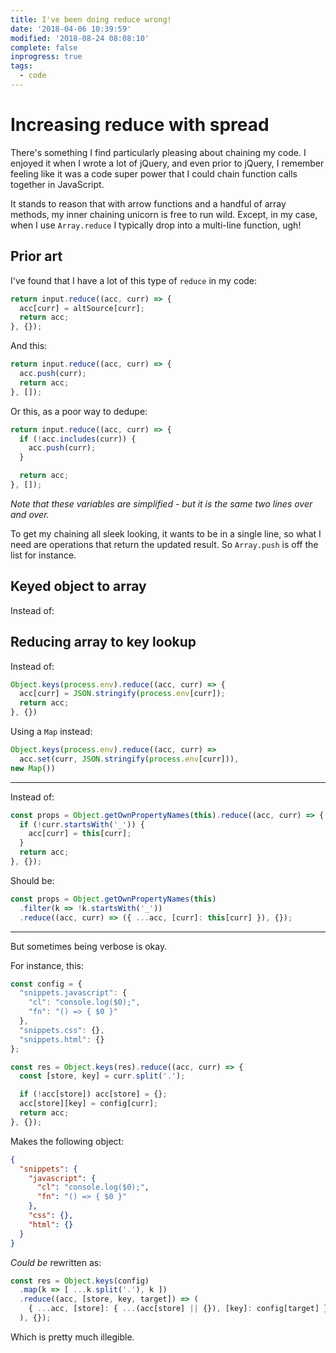 ```yaml
---
title: I've been doing reduce wrong!
date: '2018-04-06 10:39:59'
modified: '2018-08-24 08:08:10'
complete: false
inprogress: true
tags:
  - code
---
```

# Increasing reduce with spread

There's something I find particularly pleasing about chaining my code. I enjoyed it when I wrote a lot of jQuery, and even prior to jQuery, I remember feeling like it was a code super power that I could chain function calls together in JavaScript.

It stands to reason that with arrow functions and a handful of array methods, my inner chaining unicorn is free to run wild. Except, in my case, when I use `Array.reduce` I typically drop into a multi-line function, ugh!

<!--more-->

## Prior art

I've found that I have a lot of this type of `reduce` in my code:

```js
return input.reduce((acc, curr) => {
  acc[curr] = altSource[curr];
  return acc;
}, {});
```

And this:

```js
return input.reduce((acc, curr) => {
  acc.push(curr);
  return acc;
}, []);
```

Or this, as a poor way to dedupe:

```js
return input.reduce((acc, curr) => {
  if (!acc.includes(curr)) {
    acc.push(curr);
  }

  return acc;
}, []);
```

_Note that these variables are simplified - but it is the same two lines over and over._



To get my chaining all sleek looking, it wants to be in a single line, so what I need are operations that return the updated result. So `Array.push` is off the list for instance.

## Keyed object to array

Instead of:



## Reducing array to key lookup

Instead of:

```js
Object.keys(process.env).reduce((acc, curr) => {
  acc[curr] = JSON.stringify(process.env[curr]);
  return acc;
}, {})
```

Using a `Map` instead:

```js
Object.keys(process.env).reduce((acc, curr) =>
  acc.set(curr, JSON.stringify(process.env[curr])),
new Map())
```

---

Instead of:

```js
const props = Object.getOwnPropertyNames(this).reduce((acc, curr) => {
  if (!curr.startsWith('_')) {
    acc[curr] = this[curr];
  }
  return acc;
}, {});
```

Should be:

```js
const props = Object.getOwnPropertyNames(this)
  .filter(k => !k.startsWith('_'))
  .reduce((acc, curr) => ({ ...acc, [curr]: this[curr] }), {});
```

---

But sometimes being verbose is okay.

For instance, this:

```js
const config = {
  "snippets.javascript": {
    "cl": "console.log($0);",
    "fn": "() => { $0 }"
  },
  "snippets.css": {},
  "snippets.html": {}
};

const res = Object.keys(res).reduce((acc, curr) => {
  const [store, key] = curr.split('.');

  if (!acc[store]) acc[store] = {};
  acc[store][key] = config[curr];
  return acc;
}, {});
```

Makes the following object:

```json
{
  "snippets": {
    "javascript": {
      "cl": "console.log($0);",
      "fn": "() => { $0 }"
    },
    "css": {},
    "html": {}
  }
}
```

_Could be_ rewritten as:

```js
const res = Object.keys(config)
  .map(k => [ ...k.split('.'), k ])
  .reduce((acc, [store, key, target]) => (
    { ...acc, [store]: { ...(acc[store] || {}), [key]: config[target] } }
  ), {});
```

Which is pretty much illegible.
